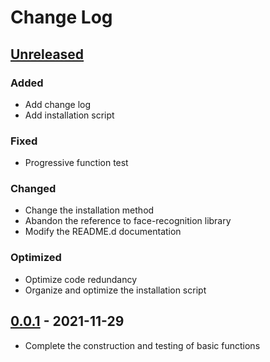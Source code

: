 # Change Log 

## [Unreleased]

### Added
- Add change log
- Add installation script


### Fixed
- Progressive function test

### Changed
- Change the installation method
- Abandon the reference to face-recognition library
- Modify the README.d documentation 

### Optimized
- Optimize code redundancy
- Organize and optimize the installation script

## [0.0.1] - 2021-11-29 
- Complete the construction and testing of basic functions


[Unreleased]: https://github.com/sunfounder/vilib
[0.0.1]: https://github.com/sunfounder/vilib/tree/0.0.1
